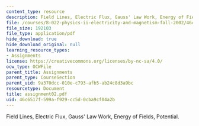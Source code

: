 ```yaml
---
content_type: resource
description: Field Lines, Electric Flux, Gauss' Law Work, Energy of Fields, Potential.
file: /courses/8-022-physics-ii-electricity-and-magnetism-fall-2002/46c6517f599af929cc5d0cba9cf04a2b_assignment02.pdf
file_size: 192103
file_type: application/pdf
hide_download: true
hide_download_original: null
learning_resource_types:
- Assignments
license: https://creativecommons.org/licenses/by-nc-sa/4.0/
ocw_type: OCWFile
parent_title: Assignments
parent_type: CourseSection
parent_uid: 9a370dcc-010e-c793-afb5-ab24c8d3a9bc
resourcetype: Document
title: assignment02.pdf
uid: 46c6517f-599a-f929-cc5d-0cba9cf04a2b
---
```

Field Lines, Electric Flux, Gauss' Law Work, Energy of Fields, Potential.